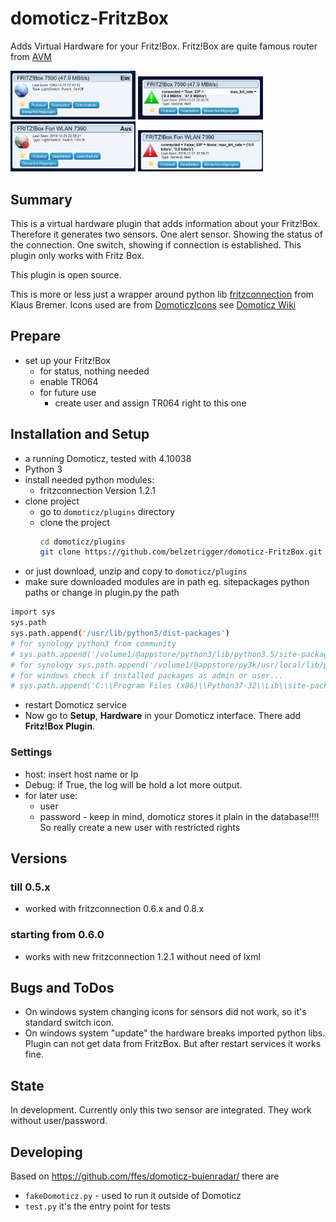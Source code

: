 # domoticz-FritzBox
Adds Virtual Hardware for your Fritz!Box. Fritz!Box are quite famous router from [AVM](https://en.avm.de/)



<img src='https://github.com/belzetrigger/domoticz-FritzBox/raw/master/resources/switch_fb_on.PNG' width="200" alt="switch device - ON">

<img  src='https://github.com/belzetrigger/domoticz-FritzBox/raw/master/resources/alert_fb_ok.png' width="200" alt="alert device - ok">

<img  src='https://github.com/belzetrigger/domoticz-FritzBox/raw/master/resources/switch_fb_off.PNG' width="200" alt="switch device off">

<img  src='https://github.com/belzetrigger/domoticz-FritzBox/raw/master/resources/alert_fb_alarm.png' width="200" alt="alarm device Showing alarm">

## Summary
This is a virtual hardware plugin that adds information about your Fritz!Box. 
Therefore it generates two sensors. One alert sensor. Showing the status of the connection. One switch, showing if connection is established.
This plugin only works with Fritz Box. 

This plugin is open source.

This is more or less just a wrapper around python lib [fritzconnection](https://github.com/kbr/fritzconnection) from Klaus Bremer.
Icons used are from [DomoticzIcons](https://drive.google.com/folderview?id=0B-ZLFoCiqzMRSkFaaWdHV1Qxbm8&usp=sharing) see [Domoticz Wiki](https://www.domoticz.com/wiki/Custom_icons_for_webinterface)


## Prepare
- set up your Fritz!Box
  - for status, nothing needed
  - enable TR064
  - for future use
    - create user and assign TR064 right to this one
 
  
## Installation and Setup
- a running Domoticz, tested with 4.10038
- Python 3
- install needed python modules:
   - fritzconnection Version 1.2.1
- clone project
    - go to `domoticz/plugins` directory 
    - clone the project
        ```bash
        cd domoticz/plugins
        git clone https://github.com/belzetrigger/domoticz-FritzBox.git
        ```
- or just download, unzip and copy to `domoticz/plugins` 
- make sure downloaded modules are in path eg. sitepackages python paths or change in plugin.py the path
```bash
import sys
sys.path
sys.path.append('/usr/lib/python3/dist-packages')
# for synology python3 from community
# sys.path.append('/volume1/@appstore/python3/lib/python3.5/site-packages')
# for synology sys.path.append('/volume1/@appstore/py3k/usr/local/lib/python3.5/site-packages')
# for windows check if installed packages as admin or user...
# sys.path.append('C:\\Program Files (x86)\\Python37-32\\Lib\\site-packages')
```
- restart Domoticz service
- Now go to **Setup**, **Hardware** in your Domoticz interface. There add
**Fritz!Box Plugin**.
### Settings
   - host: insert host name or Ip
   - Debug: if True, the log will be hold a lot more output.
   - for later use:
     - user
     - password - keep in mind, domoticz stores it plain in the database!!!!
       So really create a new user with restricted rights
   
## Versions
### till 0.5.x
- worked with fritzconnection 0.6.x and 0.8.x
  
### starting from 0.6.0
- works with new fritzconnection 1.2.1 without need of lxml

## Bugs and ToDos
- On windows system changing icons for sensors did not work, so it's standard switch icon.
- On windows system "update" the hardware breaks imported python libs. Plugin can not get data from FritzBox. But after restart services it works fine.

## State
In development. Currently only this two sensor are integrated. They work without user/password.

## Developing
Based on https://github.com/ffes/domoticz-buienradar/ there are
 -  `fakeDomoticz.py` - used to run it outside of Domoticz
 -  `test.py` it's the entry point for tests




